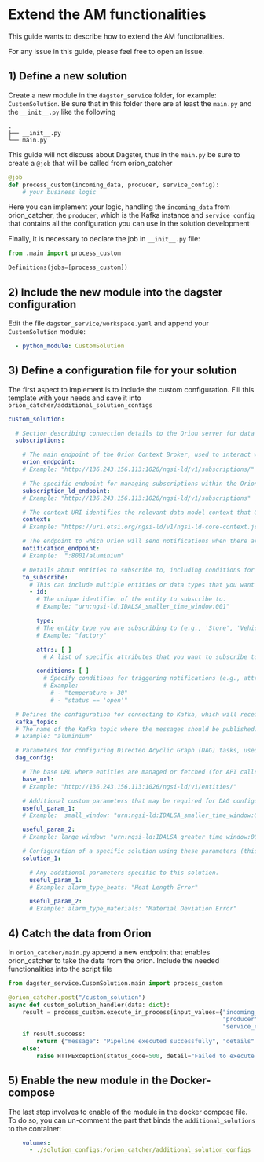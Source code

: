 # Extend the AM functionalities
This guide wants to describe how to extend the AM functionalities.

For any issue in this guide, please feel free to open an issue.

## 1) Define a new solution

Create a new module in the `dagster_service` folder, for example: `CustomSolution`.
Be sure that in this folder there are at least the `main.py` and the `__init__.py` like the following
```shell
.
├── __init__.py
└── main.py
```

This guide will not discuss about Dagster, thus in the `main.py` be sure to create a `@job` that will be called from orion_catcher

```python
@job
def process_custom(incoming_data, producer, service_config):
    # your business logic
```
Here you can implement your logic, handling the `incoming_data` from orion_catcher, the `producer`, which is the Kafka instance and `service_config` that contains all the configuration you can use in the solution development

Finally, it is necessary to declare the job in `__init__.py` file:
```python
from .main import process_custom

Definitions(jobs=[process_custom])
```

## 2) Include the new module into the dagster configuration

Edit the file `dagster_service/workspace.yaml` and append your `CustomSolution` module:
```yaml
  - python_module: CustomSolution
```

## 3) Define a configuration file for your solution

The first aspect to implement is to include the custom configuration. 
Fill this template with your needs and save it into `orion_catcher/additional_solution_configs`
```yaml
custom_solution:

  # Section describing connection details to the Orion server for data subscriptions
  subscriptions:

    # The main endpoint of the Orion Context Broker, used to interact with the Orion server.
    orion_endpoint:
    # Example: "http://136.243.156.113:1026/ngsi-ld/v1/subscriptions/"

    # The specific endpoint for managing subscriptions within the Orion Context Broker.
    subscription_ld_endpoint:
    # Example: "http://136.243.156.113:1026/ngsi-ld/v1/subscriptions"

    # The context URI identifies the relevant data model context that Orion will use.
    context:
    # Example: "https://uri.etsi.org/ngsi-ld/v1/ngsi-ld-core-context.jsonld"

    # The endpoint to which Orion will send notifications when there are changes in subscribed data.
    notification_endpoint:
    # Example:  ":8001/aluminium"

    # Details about entities to subscribe to, including conditions for the subscription.
    to_subscribe:
      # This can include multiple entities or data types that you want Orion to monitor.
      - id:
        # The unique identifier of the entity to subscribe to. 
        # Example: "urn:ngsi-ld:IDALSA_smaller_time_window:001"

        type:
        # The entity type you are subscribing to (e.g., 'Store', 'Vehicle').
        # Example: "factory"

        attrs: [ ]
          # A list of specific attributes that you want to subscribe to (e.g., 'temperature', 'location').

        conditions: [ ]
          # Specify conditions for triggering notifications (e.g., attribute changes, threshold values).
          # Example: 
            # - "temperature > 30"
            # - "status == 'open'"

  # Defines the configuration for connecting to Kafka, which will receive messages or events.
  kafka_topic:
  # The name of the Kafka topic where the messages should be published.
  # Example: "aluminium"

  # Parameters for configuring Directed Acyclic Graph (DAG) tasks, used to manage workflows.
  dag_config:

    # The base URL where entities are managed or fetched (for API calls within the DAG tasks).
    base_url:
    # Example: "http://136.243.156.113:1026/ngsi-ld/v1/entities/"

    # Additional custom parameters that may be required for DAG configuration.
    useful_param_1:
    # Example:  small_window: "urn:ngsi-ld:IDALSA_smaller_time_window:001"

    useful_param_2:
    # Example: large_window: "urn:ngsi-ld:IDALSA_greater_time_window:001"

    # Configuration of a specific solution using these parameters (this can be extended with other solutions).
    solution_1:

      # Any additional parameters specific to this solution.
      useful_param_1:
      # Example: alarm_type_heats: "Heat Length Error"

      useful_param_2:
      # Example: alarm_type_materials: "Material Deviation Error"
```

## 4) Catch the data from Orion
In `orion_catcher/main.py` append a new endpoint that enables orion_catcher to take the data from the orion.
Include the needed functionalities into the script file

```python
from dagster_service.CusomSolution.main import process_custom

@orion_catcher.post("/custom_solution")
async def custom_solution_handler(data: dict):
    result = process_custom.execute_in_process(input_values={"incoming_data": data,
                                                             "producer": producer,
                                                             "service_config": service_config["aluminium"]})
    if result.success:
        return {"message": "Pipeline executed successfully", "details": str(result)}
    else:
        raise HTTPException(status_code=500, detail="Failed to execute pipeline")
```
## 5) Enable the new module in the Docker-compose
The last step involves to enable of the module in the docker compose file.
To do so, you can un-comment the part that binds the `additional_solutions` to the container:
```yaml
    volumes:
      - ./solution_configs:/orion_catcher/additional_solution_configs
```